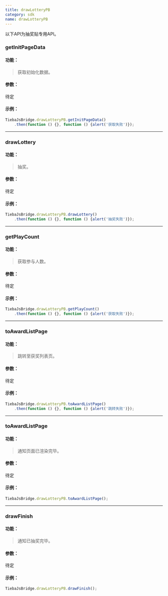 ```yaml
---
title: drawLotteryPB
category: sdk
name: drawLotteryPB
---
```


以下API为抽奖贴专用API。

### getInitPageData

#### 功能：

>获取初始化数据。

#### 参数：

待定

#### 示例：

```javascript
TiebaJsBridge.drawLotteryPB.getInitPageData()
    .then(function () {}, function () {alert('获取失败')});

```

-----

### drawLottery

#### 功能：

> 抽奖。

#### 参数：

待定

#### 示例：

```javascript
TiebaJsBridge.drawLotteryPB.drawLottery()
    .then(function () {}, function () {alert('抽奖失败')});

```


-----


### getPlayCount

#### 功能：

>获取参与人数。

#### 参数：

待定

#### 示例：

```javascript
TiebaJsBridge.drawLotteryPB.getPlayCount()
    .then(function () {}, function () {alert('获取失败')});

```

-----

### toAwardListPage

#### 功能：

>跳转至获奖列表页。

#### 参数：

待定

#### 示例：

```javascript
TiebaJsBridge.drawLotteryPB.toAwardListPage()
    .then(function () {}, function () {alert('跳转失败')});

```

-----

### toAwardListPage

#### 功能：

>通知页面已渲染完毕。

#### 参数：

待定

#### 示例：

```javascript
TiebaJsBridge.drawLotteryPB.toAwardListPage();
```

-----

### drawFinish

#### 功能：

>通知已抽奖完毕。

#### 参数：

待定

#### 示例：

```javascript
TiebaJsBridge.drawLotteryPB.drawFinish();
```

